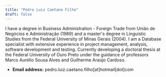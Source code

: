 ```yaml
---
title: "Pedro Luiz Caetano Filho"
draft: false
---
```


I have a degree in Business Administration - Foreign Trade from União de
Negócios e Administração (1989) and a master's degree in Linguistic Studies from
the Federal University of Minas Gerais (2004). I am a Database specialist with
extensive experience in project management, analysis, software development and
testing. Currently developing a doctoral thesis at the Federal University of
Ouro Preto under the guidance of professors Marco Aurélio Sousa Alves and
Guilherme Araújo Cardoso.

* **Email address:** pedro.luiz.caetano.filho[at]hotmail[dot]com
